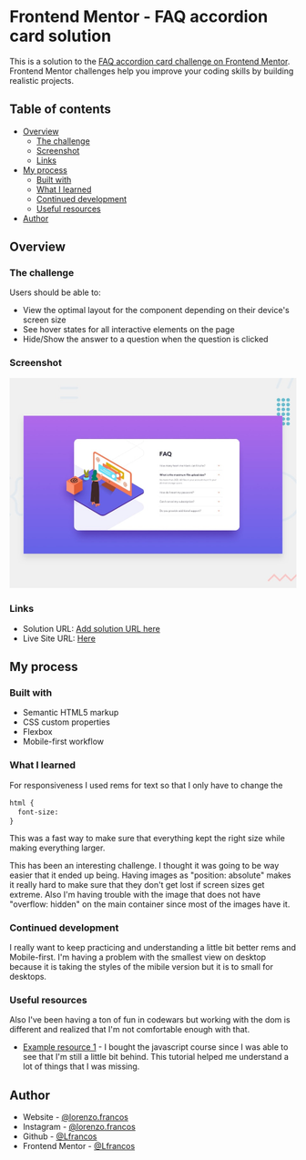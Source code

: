 # Frontend Mentor - FAQ accordion card solution

This is a solution to the [FAQ accordion card challenge on Frontend Mentor](https://www.frontendmentor.io/challenges/faq-accordion-card-XlyjD0Oam). Frontend Mentor challenges help you improve your coding skills by building realistic projects.

## Table of contents

- [Overview](#overview)
  - [The challenge](#the-challenge)
  - [Screenshot](#screenshot)
  - [Links](#links)
- [My process](#my-process)
  - [Built with](#built-with)
  - [What I learned](#what-i-learned)
  - [Continued development](#continued-development)
  - [Useful resources](#useful-resources)
- [Author](#author)


## Overview

### The challenge

Users should be able to:

- View the optimal layout for the component depending on their device's screen size
- See hover states for all interactive elements on the page
- Hide/Show the answer to a question when the question is clicked

### Screenshot

![](./design/desktop-preview.jpg)


### Links

- Solution URL: [Add solution URL here](https://github.com/Lfrancos/faq-accordion-card-main)
- Live Site URL: [Here](https://lfrancos.github.io/faq-accordion-card-main/)

## My process

### Built with

- Semantic HTML5 markup
- CSS custom properties
- Flexbox
- Mobile-first workflow


### What I learned

For responsiveness I used rems for text so that I only have to change the
```
html {
  font-size:
}
```
This was a fast way to make sure that everything kept the right size while making everything larger.

This has been an interesting challenge. I thought it was going to be way easier that it ended up being. Having images as "position: absolute" makes it really hard to make sure that they don't get lost if screen sizes get extreme.
Also I'm having trouble with the image that does not have "overflow: hidden" on the main container since most of the images have it.


### Continued development

I really want to keep practicing and understanding a little bit better rems and Mobile-first. I'm having a problem with the smallest view on desktop because it is taking the styles of the mibile version but it is to small for desktops.


### Useful resources

Also I've been having a ton of fun in codewars but working with the dom is different and realized that I'm not comfortable enough with that.
- [Example resource 1](https://courses.webdevsimplified.com/) - I bought the javascript course since I was able to see that I'm still a little bit behind. This tutorial helped me understand a lot of things that I was missing.


## Author

- Website - [@lorenzo.francos](https://www.lorenzofrancos.com)
- Instagram - [@lorenzo.francos](https://www.instagram.com/lorenzo.francos/?hl=en)
- Github - [@Lfrancos](https://github.com/Lfrancos)
- Frontend Mentor - [@Lfrancos](https://www.frontendmentor.io/profile/Lfrancos)


